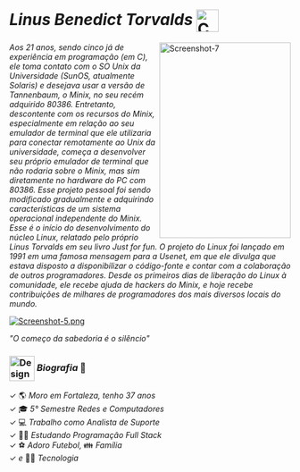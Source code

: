 # *Linus Benedict Torvalds* <img alt="Coding Gif" src="https://thumbs.gfycat.com/UnevenSomberGalapagossealion.webp?id=s2s53807#gsc.tab=0?cid=790b76118849e7b024333f0377101b6f9d71150022128261&rid=giphy.gif&ct=g" height="40" width="40" align="center"/>&nbsp;<br/> 

<a href='https://www.infowester.com/historia_linux.php' target='_blank'><img src='https://i.postimg.cc/dDXkbWWM/Screenshot-7.png' height="350px" width="235,16px" align="right" alt='Screenshot-7'/></a>

*Aos 21 anos, sendo cinco já de experiência em programação (em C), ele toma contato com o SO Unix da Universidade (SunOS, atualmente Solaris) e desejava usar a versão de Tannenbaum, o Minix, no seu recém adquirido 80386. Entretanto, descontente com os recursos do Minix, especialmente em relação ao seu emulador de terminal que ele utilizaria para conectar remotamente ao Unix da universidade, começa a desenvolver seu próprio emulador de terminal que não rodaria sobre o Minix, mas sim diretamente no hardware do PC com 80386. Esse projeto pessoal foi sendo modificado gradualmente e adquirindo características de um sistema operacional independente do Minix. Esse é o início do desenvolvimento do núcleo Linux, relatado pelo próprio Linus Torvalds em seu livro Just for fun. O projeto do Linux foi lançado em 1991 em uma famosa mensagem para a Usenet, em que ele divulga que estava disposto a disponibilizar o código-fonte e contar com a colaboração de outros programadores. Desde os primeiros dias de liberação do Linux à comunidade, ele recebe ajuda de hackers do Minix, e hoje recebe contribuições de milhares de programadores dos mais diversos locais do mundo.*

<p align='center'>


[![Screenshot-5.png](https://i.postimg.cc/4yJBz8VG/Screenshot-5.png)](https://git-scm.com/book/pt-br/v2/Come%C3%A7ando-O-B%C3%A1sico-do-Git/) <br/>
 
*"O começo da sabedoria é o silêncio"* </br>

### <img alt="Design Gif" src="https://media.giphy.com/media/povenlBAIz14s/giphy.gif" height="45" align="center"/>&nbsp;*Biografia* 🎯 
✓ 🌎 *Moro em Fortaleza, tenho 37 anos*   </br>
✓ 🎓 *5° Semestre Redes e Computadores*   </br>
✓ 💻 *Trabalho como Analista de Suporte*   </br>
✓ 👨‍💻 *Estudando Programação Full Stack* </br>
✓ ⚽ *Adoro Futebol,* 👪 *Família* </br>
✓ *e* 👨‍💻 *Tecnologia* </br>


                                                                                                                 
                                                                                                                 


